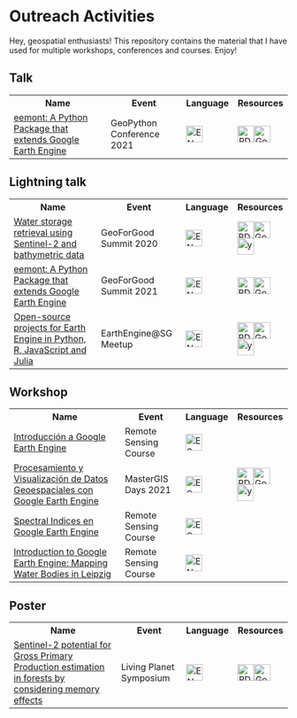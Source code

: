 # Outreach Activities

Hey, geospatial enthusiasts! This repository contains the material that 
I have used for multiple workshops, conferences and courses. Enjoy!

## Talk

<table><tr><th> Name </th><th> Event </th><th> Language </th><th> Resources </th></tr><tr><td><a href="https://github.com/davemlz/outreach/tree/master/EN/2021-GeoPythonConf" target="_blank">eemont: A Python Package that extends Google Earth Engine</a></td><td>GeoPython Conference 2021</td><td><img src="https://raw.githubusercontent.com/davemlz/outreach/master/_static/united-kingdom.png" alt="EN" height="30"></td><td><a href="https://github.com/davemlz/outreach/tree/master/EN/2021-GeoPythonConf/GeoPythonConf2021-eemont.pdf" target="_blank"><img src="https://raw.githubusercontent.com/davemlz/outreach/master/_static/pdf-file.png" alt="PDF" height="30"></a><a href="https://docs.google.com/presentation/d/1b1LPTpxtPek6s_iT04cFlobDERGgi-uGzT-Sm5D2fXA/edit?usp=sharing" target="_blank"><img src="https://raw.githubusercontent.com/davemlz/outreach/master/_static/slides.png" alt="Google Slides" height="30"></a></td></tr>
</table>

## Lightning talk

<table><tr><th> Name </th><th> Event </th><th> Language </th><th> Resources </th></tr><tr><td><a href="https://github.com/davemlz/outreach/tree/master/EN/2020-GeoForGood" target="_blank">Water storage retrieval using Sentinel-2 and bathymetric data</a></td><td>GeoForGood Summit 2020</td><td><img src="https://raw.githubusercontent.com/davemlz/outreach/master/_static/united-kingdom.png" alt="EN" height="30"></td><td><a href="https://github.com/davemlz/outreach/tree/master/EN/2020-GeoForGood/2020-GeoForGood.pdf" target="_blank"><img src="https://raw.githubusercontent.com/davemlz/outreach/master/_static/pdf-file.png" alt="PDF" height="30"></a><a href="https://docs.google.com/presentation/d/1PtxtXL0CfijlDfT5OrADN2stXlCqUHsOn8yqJ0n6fq0/edit?usp=sharing" target="_blank"><img src="https://raw.githubusercontent.com/davemlz/outreach/master/_static/slides.png" alt="Google Slides" height="30"></a><a href="https://youtu.be/CbHYkUpCwCI?t=2730" target="_blank"><img src="https://raw.githubusercontent.com/davemlz/outreach/master/_static/youtube.png" alt="youTube" height="30"></a></td></tr>
<tr><td><a href="https://github.com/davemlz/outreach/tree/master/EN/2021-GeoForGood" target="_blank">eemont: A Python Package that extends Google Earth Engine</a></td><td>GeoForGood Summit 2021</td><td><img src="https://raw.githubusercontent.com/davemlz/outreach/master/_static/united-kingdom.png" alt="EN" height="30"></td><td><a href="https://github.com/davemlz/outreach/tree/master/EN/2021-GeoForGood/2021-GeoForGood.pdf" target="_blank"><img src="https://raw.githubusercontent.com/davemlz/outreach/master/_static/pdf-file.png" alt="PDF" height="30"></a><a href="https://docs.google.com/presentation/d/1xUZ3-hRJpZMHBNjQhdQMs2sN5ryRMdJVDJo6dJCJj2A/edit?usp=sharing&resourcekey=0-HLG-8E3CUf7Vmofd3zWBWg" target="_blank"><img src="https://raw.githubusercontent.com/davemlz/outreach/master/_static/slides.png" alt="Google Slides" height="30"></a></td></tr>
<tr><td><a href="https://github.com/davemlz/outreach/tree/master/EN/2022-EarthEngineSG" target="_blank">Open-source projects for Earth Engine in Python, R, JavaScript and Julia</a></td><td>EarthEngine@SG Meetup</td><td><img src="https://raw.githubusercontent.com/davemlz/outreach/master/_static/united-kingdom.png" alt="EN" height="30"></td><td><a href="https://github.com/davemlz/outreach/tree/master/EN/2022-EarthEngineSG/Earth Engine @ SG Virtual Meetup - David Montero Loaiza.pdf" target="_blank"><img src="https://raw.githubusercontent.com/davemlz/outreach/master/_static/pdf-file.png" alt="PDF" height="30"></a><a href="https://docs.google.com/presentation/d/1hFCqqDHlJXnoUtnvaEesPD-pEyG-Z1HnS-j9hha2gdQ/edit?usp=sharing" target="_blank"><img src="https://raw.githubusercontent.com/davemlz/outreach/master/_static/slides.png" alt="Google Slides" height="30"></a><a href="https://youtu.be/bt4k7fAAlEI?t=997" target="_blank"><img src="https://raw.githubusercontent.com/davemlz/outreach/master/_static/youtube.png" alt="youTube" height="30"></a></td></tr>
</table>

## Workshop

<table><tr><th> Name </th><th> Event </th><th> Language </th><th> Resources </th></tr><tr><td><a href="https://github.com/davemlz/outreach/tree/master/ES/2019-Universidad-del-Valle" target="_blank">Introducción a Google Earth Engine</a></td><td>Remote Sensing Course</td><td><img src="https://raw.githubusercontent.com/davemlz/outreach/master/_static/spain.png" alt="ES" height="30"></td><td></td></tr>
<tr><td><a href="https://github.com/davemlz/outreach/tree/master/ES/2021-MasterGISDays" target="_blank">Procesamiento y Visualización de Datos Geoespaciales con Google Earth Engine</a></td><td>MasterGIS Days 2021</td><td><img src="https://raw.githubusercontent.com/davemlz/outreach/master/_static/spain.png" alt="ES" height="30"></td><td><a href="https://github.com/davemlz/outreach/tree/master/ES/2021-MasterGISDays/2021-MasterGISDays.pdf" target="_blank"><img src="https://raw.githubusercontent.com/davemlz/outreach/master/_static/pdf-file.png" alt="PDF" height="30"></a><a href="https://docs.google.com/presentation/d/1pkVIzTmn6Pr3s_tpdg1BsIEVKkI3fPP50tkcT6KAPnY/edit?usp=sharing" target="_blank"><img src="https://raw.githubusercontent.com/davemlz/outreach/master/_static/slides.png" alt="Google Slides" height="30"></a><a href="https://youtu.be/MU28078U14Y?t=1641" target="_blank"><img src="https://raw.githubusercontent.com/davemlz/outreach/master/_static/youtube.png" alt="youTube" height="30"></a></td></tr>
<tr><td><a href="https://github.com/davemlz/outreach/tree/master/ES/2022-Universidad-del-Valle" target="_blank">Spectral Indices en Google Earth Engine</a></td><td>Remote Sensing Course</td><td><img src="https://raw.githubusercontent.com/davemlz/outreach/master/_static/spain.png" alt="ES" height="30"></td><td></td></tr>
<tr><td><a href="https://github.com/davemlz/outreach/tree/master/EN/2021-Universitat-Leipzig" target="_blank">Introduction to Google Earth Engine: Mapping Water Bodies in Leipzig</a></td><td>Remote Sensing Course</td><td><img src="https://raw.githubusercontent.com/davemlz/outreach/master/_static/united-kingdom.png" alt="EN" height="30"></td><td></td></tr>
</table>

## Poster

<table><tr><th> Name </th><th> Event </th><th> Language </th><th> Resources </th></tr><tr><td><a href="https://github.com/davemlz/outreach/tree/master/EN/2022-LPS22" target="_blank">Sentinel-2 potential for Gross Primary Production estimation in forests by considering memory effects</a></td><td>Living Planet Symposium</td><td><img src="https://raw.githubusercontent.com/davemlz/outreach/master/_static/united-kingdom.png" alt="EN" height="30"></td><td><a href="https://github.com/davemlz/outreach/tree/master/EN/2022-LPS22/LPS22.pdf" target="_blank"><img src="https://raw.githubusercontent.com/davemlz/outreach/master/_static/pdf-file.png" alt="PDF" height="30"></a><a href="https://docs.google.com/presentation/d/191U1SgvGvgIxRj7K6xVoFDOS9V9ozmDUbCKosnAlONA/edit?usp=sharing" target="_blank"><img src="https://raw.githubusercontent.com/davemlz/outreach/master/_static/slides.png" alt="Google Slides" height="30"></a></td></tr>
</table>

